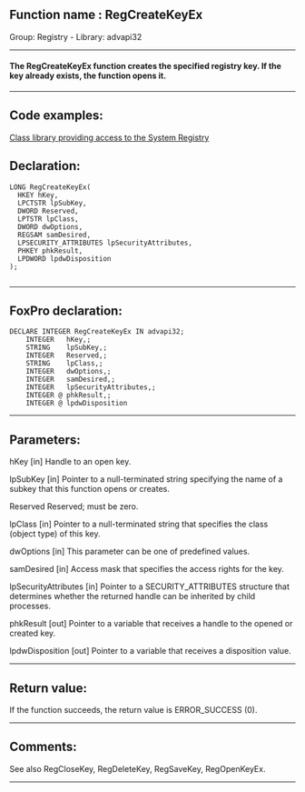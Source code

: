 
## Function name : RegCreateKeyEx
Group: Registry - Library: advapi32    
***  


#### The RegCreateKeyEx function creates the specified registry key. If the key already exists, the function opens it.
***  


## Code examples:
[Class library providing access to the System Registry](../../samples/sample_472.md)  

## Declaration:
```foxpro  
LONG RegCreateKeyEx(
  HKEY hKey,
  LPCTSTR lpSubKey,
  DWORD Reserved,
  LPTSTR lpClass,
  DWORD dwOptions,
  REGSAM samDesired,
  LPSECURITY_ATTRIBUTES lpSecurityAttributes,
  PHKEY phkResult,
  LPDWORD lpdwDisposition
);
  
```  
***  


## FoxPro declaration:
```foxpro  
DECLARE INTEGER RegCreateKeyEx IN advapi32;
	INTEGER   hKey,;
	STRING    lpSubKey,;
	INTEGER   Reserved,;
	STRING    lpClass,;
	INTEGER   dwOptions,;
	INTEGER   samDesired,;
	INTEGER   lpSecurityAttributes,;
	INTEGER @ phkResult,;
	INTEGER @ lpdwDisposition  
```  
***  


## Parameters:
hKey 
[in] Handle to an open key.

lpSubKey 
[in] Pointer to a null-terminated string specifying the name of a subkey that this function opens or creates.

Reserved 
Reserved; must be zero. 

lpClass 
[in] Pointer to a null-terminated string that specifies the class (object type) of this key.

dwOptions 
[in] This parameter can be one of predefined values.

samDesired 
[in] Access mask that specifies the access rights for the key.

lpSecurityAttributes 
[in] Pointer to a SECURITY_ATTRIBUTES structure that determines whether the returned handle can be inherited by child processes.

phkResult 
[out] Pointer to a variable that receives a handle to the opened or created key.

lpdwDisposition 
[out] Pointer to a variable that receives a disposition value.  
***  


## Return value:
If the function succeeds, the return value is ERROR_SUCCESS (0).  
***  


## Comments:
See also RegCloseKey, RegDeleteKey, RegSaveKey, RegOpenKeyEx.  
  
***  

